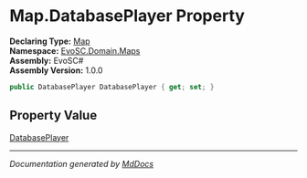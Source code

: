 ﻿<!--  
  <auto-generated>   
    The contents of this file were generated by a tool.  
    Changes to this file may be list if the file is regenerated  
  </auto-generated>   
-->

# Map.DatabasePlayer Property

**Declaring Type:** [Map](../index.md)  
**Namespace:** [EvoSC.Domain.Maps](../../index.md)  
**Assembly:** EvoSC\#  
**Assembly Version:** 1.0.0

```csharp
public DatabasePlayer DatabasePlayer { get; set; }
```

## Property Value

[DatabasePlayer](../../../Players/DatabasePlayer/index.md)

___

*Documentation generated by [MdDocs](https://github.com/ap0llo/mddocs)*
